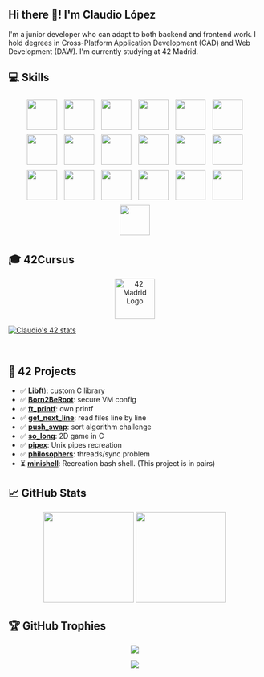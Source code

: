 ## Hi there 👋! I'm Claudio López
I'm a junior developer who can adapt to both backend and frontend work. I hold degrees in Cross-Platform Application Development (CAD) and Web Development (DAW). I'm currently studying at 42 Madrid.

## 💻 Skills

<p align="center">
  <img src="https://github.com/user-attachments/assets/23f1b47b-30c6-4f78-8c81-0c3e290f86fe" width="60" style="margin: 5px;" />
  <img src="https://github.com/user-attachments/assets/5571f837-8466-4272-8f14-511302be5001" width="60" style="margin: 5px;" />
  <img src="https://github.com/user-attachments/assets/8c8aa147-01b4-4715-ab10-8c1495df7656" width="60" style="margin: 5px;" />
  <img src="https://github.com/user-attachments/assets/7ae9390d-db35-4b9e-85b2-404568367a69" width="60" style="margin: 5px;" />
  <img src="https://github.com/user-attachments/assets/488c480d-b053-49ff-973d-765f0c9cb78d" width="60" style="margin: 5px;" />
  <img src="https://github.com/user-attachments/assets/354228ae-6f59-4243-b878-43fa7b75381d" width="60" style="margin: 5px;" />
  <img src="https://github.com/user-attachments/assets/4a2e8e46-3ae0-41a5-9416-8de942c56536" width="60" style="margin: 5px;" />
  <img src="https://github.com/user-attachments/assets/cf745a03-3ad0-4b5c-89d1-8656cd5fedde" width="60" style="margin: 5px;" />
  <img src="https://github.com/user-attachments/assets/05b3ddc5-8917-4ad7-beca-f7becd169773" width="60" style="margin: 5px;" />
  <img src="https://github.com/user-attachments/assets/cab5f034-dc18-4294-828f-8613831cc592" width="60" style="margin: 5px;" />
  <img src="https://github.com/user-attachments/assets/cc4d2a3e-216f-4cd5-bab3-558d93bb3417" width="60" style="margin: 5px;" />
  <img src="https://github.com/user-attachments/assets/ffeebb28-057b-41ce-bdea-e1ed194e2dd8" width="60" style="margin: 5px;" />
  <img src="https://github.com/user-attachments/assets/7052a55c-373a-465e-b2d2-719212772ce9" width="60" style="margin: 5px;" />
  <img src="https://github.com/user-attachments/assets/66912fbb-a99f-49e1-ac66-88cc57df20b0" width="60" style="margin: 5px;" />
  <img src="https://github.com/user-attachments/assets/13bd2d54-ef6f-4bee-948b-7e256f7c0aae" width="60" style="margin: 5px;" />
  <img src="https://github.com/user-attachments/assets/a3bcf25b-7078-45d9-95ca-fb4c81a0f7d4" width="60" style="margin: 5px;" />
  <img src="https://github.com/user-attachments/assets/1c208cce-0b21-4cd5-b659-c35182788466" width="60" style="margin: 5px;" />
  <img src="https://github.com/user-attachments/assets/d2394d26-c0b6-4598-951b-5e867abac01b" width="60" style="margin: 5px;" />
  <img src="https://github.com/user-attachments/assets/f4af8b82-b76c-4c3b-9e09-0d2c2fba9463" width="60" style="margin: 5px;" />
</p>

## 🎓 42Cursus

<p align="center">
  <a href="https://profile.intra.42.fr/users/clalopez" target="_blank">
    <img src="https://upload.wikimedia.org/wikipedia/commons/e/e0/42_Logo.svg" width="80" alt="42 Madrid Logo" />
  </a>
  
  <br/>

  [![Claudio's 42 stats](https://badge.mediaplus.ma/darkblue/clalopez)](https://profile.intra.42.fr/users/clalopez)
</p>
<br/>

## 🧠 42 Projects

- ✅ [**Libft**](https://github.com/Clxxdxx/42Projects/tree/main/libft)): custom C library
- ✅ [**Born2BeRoot**](https://github.com/tuusuario/Born2BeRoot): secure VM config
- ✅ [**ft_printf**](https://github.com/Clxxdxx/42Projects/tree/main/ft_printf): own printf
- ✅ [**get_next_line**](https://github.com/Clxxdxx/42Projects/tree/main/get_next_line): read files line by line
- ✅ [**push_swap**](https://github.com/Clxxdxx/42Projects/tree/main/push_swap): sort algorithm challenge
- ✅ [**so_long**](https://github.com/Clxxdxx/42Projects/tree/main/so_long): 2D game in C
- ✅ [**pipex**](https://github.com/Clxxdxx/42Projects/tree/main/pipex): Unix pipes recreation
- ✅ [**philosophers**](https://github.com/Clxxdxx/42Projects/tree/main/philo): threads/sync problem
- ⏳ [**minishell**](https://github.com/jbogad/mini_shell): Recreation bash shell. (This project is in pairs)

## 📈 GitHub Stats

<p align="center">
  <img src="https://github-readme-stats.vercel.app/api?username=Clxxdxx&show_icons=true&theme=tokyonight" height="180"/>
  <img src="https://github-readme-stats.vercel.app/api/top-langs/?username=Clxxdxx&layout=compact&theme=tokyonight" height="180"/>
</p>

## 🏆 GitHub Trophies

<p align="center">
  <img src="https://github-profile-trophy.vercel.app/?username=Clxxdxx&theme=darkhub&no-frame=true&margin-w=10" />
</p>

<p align="center">
  <img src="https://komarev.com/ghpvc/?username=Clxxdxx&label=Profile%20views&color=0e75b6&style=flat" />
</p>


<!--
**Clxxdxx/Clxxdxx** is a ✨ _special_ ✨ repository because its `README.md` (this file) appears on your GitHub profile.

Here are some ideas to get you started:

- 🔭 I’m currently working on ...
- 🌱 I’m currently learning ...
- 👯 I’m looking to collaborate on ...
- 🤔 I’m looking for help with ...
- 💬 Ask me about ...
- 📫 How to reach me: ...
- 😄 Pronouns: ...
- ⚡ Fun fact: ...
-->
